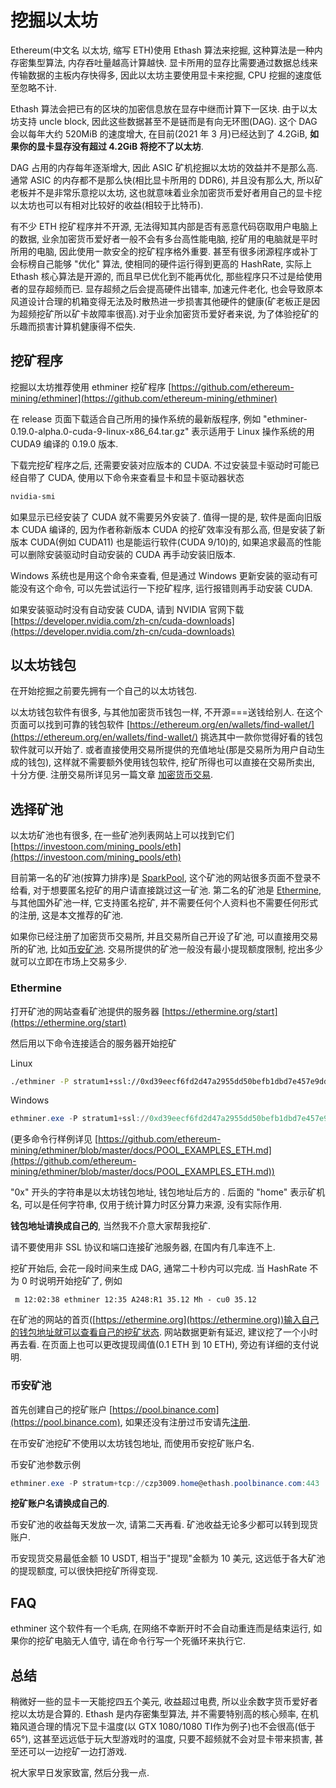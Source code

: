 # 挖掘以太坊

Ethereum(中文名 以太坊, 缩写 ETH)使用 Ethash 算法来挖掘, 这种算法是一种内存密集型算法, 内存吞吐量越高计算越快. 显卡所用的显存比需要通过数据总线来传输数据的主板内存快得多, 因此以太坊主要使用显卡来挖掘, CPU 挖掘的速度低至忽略不计.

Ethash 算法会把已有的区块的加密信息放在显存中继而计算下一区块. 由于以太坊支持 uncle block, 因此这些数据甚至不是链而是有向无环图(DAG). 这个 DAG 会以每年大约 520MiB 的速度增大, 在目前(2021 年 3 月)已经达到了 4.2GiB, **如果你的显卡显存没有超过 4.2GiB 将挖不了以太坊**.

DAG 占用的内存每年逐渐增大, 因此 ASIC 矿机挖掘以太坊的效益并不是那么高. 通常 ASIC 的内存都不是那么快(相比显卡所用的 DDR6), 并且没有那么大, 所以矿老板并不是非常乐意挖以太坊, 这也就意味着业余加密货币爱好者用自己的显卡挖以太坊也可以有相对比较好的收益(相较于比特币).

有不少 ETH 挖矿程序并不开源, 无法得知其内部是否有恶意代码窃取用户电脑上的数据, 业余加密货币爱好者一般不会有多台高性能电脑, 挖矿用的电脑就是平时所用的电脑, 因此使用一款安全的挖矿程序格外重要. 甚至有很多闭源程序或补丁会标榜自己能够 "优化" 算法, 使相同的硬件运行得到更高的 HashRate, 实际上 Ethash 核心算法是开源的, 而且早已优化到不能再优化, 那些程序只不过是给使用者的显存超频而已. 显存超频之后会提高硬件出错率, 加速元件老化, 也会导致原本风道设计合理的机箱变得无法及时散热进一步损害其他硬件的健康(矿老板正是因为超频挖矿所以矿卡故障率很高).对于业余加密货币爱好者来说, 为了体验挖矿的乐趣而损害计算机健康得不偿失.

## 挖矿程序

挖掘以太坊推荐使用 ethminer 挖矿程序 [https://github.com/ethereum-mining/ethminer](https://github.com/ethereum-mining/ethminer)

在 release 页面下载适合自己所用的操作系统的最新版程序, 例如 "ethminer-0.19.0-alpha.0-cuda-9-linux-x86\_64.tar.gz" 表示适用于 Linux 操作系统的用 CUDA9 编译的 0.19.0 版本.

下载完挖矿程序之后, 还需要安装对应版本的 CUDA. 不过安装显卡驱动时可能已经自带了 CUDA, 使用以下命令来查看显卡和显卡驱动器状态

```powershell
nvidia-smi
```

如果显示已经安装了 CUDA 就不需要另外安装了. 值得一提的是, 软件是面向旧版本 CUDA 编译的, 因为作者称新版本 CUDA 的挖矿效率没有那么高, 但是安装了新版本 CUDA(例如 CUDA11) 也是能运行软件(CUDA 9/10)的, 如果追求最高的性能可以删除安装驱动时自动安装的 CUDA 再手动安装旧版本.

Windows 系统也是用这个命令来查看, 但是通过 Windows 更新安装的驱动有可能没有这个命令, 可以先尝试运行一下挖矿程序, 运行报错则再手动安装 CUDA.

如果安装驱动时没有自动安装 CUDA, 请到 NVIDIA 官网下载 [https://developer.nvidia.com/zh-cn/cuda-downloads](https://developer.nvidia.com/zh-cn/cuda-downloads)

## 以太坊钱包

在开始挖掘之前要先拥有一个自己的以太坊钱包.

以太坊钱包软件有很多, 与其他加密货币钱包一样, 不开源===送钱给别人. 在这个页面可以找到可靠的钱包软件 [https://ethereum.org/en/wallets/find-wallet/](https://ethereum.org/en/wallets/find-wallet/) 挑选其中一款你觉得好看的钱包软件就可以开始了. 或者直接使用交易所提供的充值地址(那是交易所为用户自动生成的钱包), 这样就不需要额外使用钱包软件, 挖矿所得也可以直接在交易所卖出, 十分方便. 注册交易所详见另一篇文章 [加密货币交易](jia-mi-huo-bi-jiao-yi.md).

## 选择矿池

以太坊矿池也有很多, 在一些矿池列表网站上可以找到它们 [https://investoon.com/mining_pools/eth](https://investoon.com/mining_pools/eth)

目前第一名的矿池(按算力排序)是 [SparkPool](https://www.sparkpool.com), 这个矿池的网站很多页面不登录不给看, 对于想要匿名挖矿的用户请直接跳过这一矿池. 第二名的矿池是 [Ethermine](https://ethermine.org), 与其他国外矿池一样, 它支持匿名挖矿, 并不需要任何个人资料也不需要任何形式的注册, 这是本文推荐的矿池.

如果你已经注册了加密货币交易所, 并且交易所自己开设了矿池, 可以直接用交易所的矿池, 比如[币安矿池](https://pool.binance.com). 交易所提供的矿池一般没有最小提现额度限制, 挖出多少就可以立即在市场上交易多少.

### Ethermine

打开矿池的网站查看矿池提供的服务器 [https://ethermine.org/start](https://ethermine.org/start)

然后用以下命令连接适合的服务器开始挖矿

Linux

```bash
./ethminer -P stratum1+ssl://0xd39eecf6fd2d47a2955dd50befb1dbd7e457e9dd.home@asia1.ethermine.org:5555
```

Windows

```powershell
ethminer.exe -P stratum1+ssl://0xd39eecf6fd2d47a2955dd50befb1dbd7e457e9dd.home@asia1.ethermine.org:5555
```

(更多命令行样例详见 [https://github.com/ethereum-mining/ethminer/blob/master/docs/POOL_EXAMPLES_ETH.md](https://github.com/ethereum-mining/ethminer/blob/master/docs/POOL_EXAMPLES_ETH.md))

"0x" 开头的字符串是以太坊钱包地址, 钱包地址后方的 . 后面的 "home" 表示矿机名, 可以是任何字符串, 仅用于统计算力时区分算力来源, 没有实际作用.

**钱包地址请换成自己的**, 当然我不介意大家帮我挖矿.

请不要使用非 SSL 协议和端口连接矿池服务器, 在国内有几率连不上.

挖矿开始后, 会花一段时间来生成 DAG, 通常二十秒内可以完成. 当 HashRate 不为 0 时说明开始挖矿了, 例如

```
 m 12:02:38 ethminer 12:35 A248:R1 35.12 Mh - cu0 35.12
```

在矿池的网站的首页([https://ethermine.org](https://ethermine.org))输入自己的钱包地址就可以查看自己的挖矿状态. 网站数据更新有延迟, 建议挖了一个小时再去看. 在页面上也可以更改提现阈值(0.1 ETH 到 10 ETH), 旁边有详细的支付说明.

### 币安矿池

首先创建自己的挖矿账户 [https://pool.binance.com](https://pool.binance.com), 如果还没有注册过币安请先[注册](https://www.binance.com/zh-CN/register?ref=88039964).

在币安矿池挖矿不使用以太坊钱包地址, 而使用币安挖矿账户名.

币安矿池参数示例

```powershell
ethminer.exe -P stratum+tcp://czp3009.home@ethash.poolbinance.com:443
```

**挖矿账户名请换成自己的**.

币安矿池的收益每天发放一次, 请第二天再看. 矿池收益无论多少都可以转到现货账户.

币安现货交易最低金额 10 USDT, 相当于"提现"金额为 10 美元, 这远低于各大矿池的提现额度, 可以很快把挖矿所得变现.

## FAQ

ethminer 这个软件有一个毛病, 在网络不幸断开时不会自动重连而是结束运行, 如果你的挖矿电脑无人值守, 请在命令行写一个死循环来执行它.

## 总结

稍微好一些的显卡一天能挖四五个美元, 收益超过电费, 所以业余数字货币爱好者挖以太坊是合算的. Ethash 是内存密集型算法, 并不需要特别高的核心频率, 在机箱风道合理的情况下显卡温度(以 GTX 1080/1080 TI作为例子)也不会很高(低于 65°), 这甚至远远低于玩大型游戏时的温度, 只要不超频就不会对显卡带来损害, 甚至还可以一边挖矿一边打游戏.

祝大家早日发家致富, 然后分我一点.
